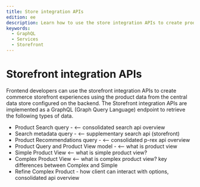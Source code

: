 ```yaml
---
title: Store integration APIs
edition: ee
description: Learn how to use the store integration APIs to create product listing and detail pages, cart, checkout and other storefront from the data supplied by the composable catalog data model.
keywords:
  - GraphQL
  - Services
  - Storefront
---
```


# Storefront integration APIs

Frontend developers can use the storefront integration APIs to create commerce storefront experiences using the product data from the central data store configured on the backend. The Storefront integration APIs are implemented as a GraphQL (Graph Query Language) endpoint to retrieve the following types of data.

- Product Search query - <-- consolidated search api overview
- Search metadata query - <-- supplementary search api (storefront)
- Product Recommendations query -  <-- consolidated p-rex api overview
- Product Query and Product View model - <-- what is product view
- Simple Product View  <-- what is simple product view?
- Complex Product View <-- what is complex product view? key differences between Complex and Simple
- Refine Complex Product - how client can interact with options, consolidated api overview
